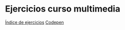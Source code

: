 # Ejercicios curso multimedia
[Índice de ejercicios](https://yrafas.github.io/Multimedia-/)
[Codepen](https://codepen.io/Yraf)
